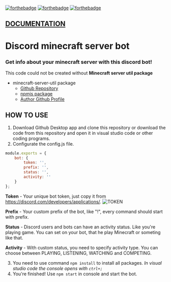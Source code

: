 [![forthebadge](https://forthebadge.com/images/badges/made-with-javascript.svg)](https://forthebadge.com) [![forthebadge](https://forthebadge.com/images/badges/open-source.svg)](https://forthebadge.com) [![forthebadge](https://forthebadge.com/images/badges/you-didnt-ask-for-this.svg)](https://forthebadge.com)

## [DOCUMENTATION](https://petyxbron.gitbook.io/minecraft-bot/installation/install)

# Discord minecraft server bot
### Get info about your minecraft server with this discord bot!

This code could not be created without **Minecraft server util package**
* minecraft-server-util package
  * [Github Repository](https://github.com/PassTheMayo/minecraft-server-util)
  * [npmjs package](https://www.npmjs.com/package/minecraft-server-util)
  * [Author Github Profile](https://github.com/PassTheMayo)

## HOW TO USE
1. Download Github Desktop app and clone this repository or download the code from this repository and open it in visual studio code or other coding programs.
2. Configurate the config.js file.
```javascript
module.exports = {
    bot: {
        token: '',
        prefix: '',
        status: '',
        activity: ''
    }
};
```
**Token** - Your unique bot token, just copy it from https://discord.com/developers/applications/.
![TOKEN](https://tinyurl.com/discordbot-token)

**Prefix** - Your custom prefix of the bot, like "!", every command should start with prefix.

**Status** - Discord users and bots can have an activity status. Like you're playing game. You can set on your bot, that he play Minecraft or someting like that.

**Activity** - With custom status, you need to specify activity type. You can choose between PLAYING, LISTENING, WATCHING and COMPETING.

3. You need to use command `npm install` to install all packages. *In visual studio code the console opens with `ctrl+;`*
4. You're finished! Use `npm start` in console and start the bot.